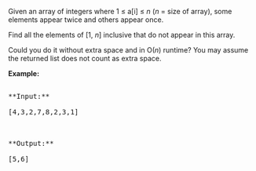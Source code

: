 
Given an array of integers where 1 &le; a[i] &le; *n* (*n* = size of array), some elements appear twice and others appear once.

Find all the elements of [1, *n*] inclusive that do not appear in this array.

Could you do it without extra space and in O(*n*) runtime? You may assume the returned list does not count as extra space.

**Example:**
<pre>
**Input:**
[4,3,2,7,8,2,3,1]

**Output:**
[5,6]
</pre>

